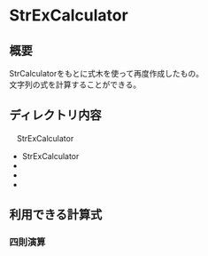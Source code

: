 # StrExCalculator
## 概要
 StrCalculatorをもとに式木を使って再度作成したもの。  
 文字列の式を計算することができる。  

## ディレクトリ内容
　StrExCalculator  
  -  StrExCalculator
  -  
  -  
  -
## 利用できる計算式

### 四則演算
